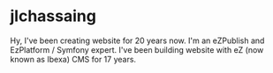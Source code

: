 # jlchassaing

Hy, I've been creating website for 20 years now. I'm an eZPublish and EzPlatform / Symfony expert. I've been building website with eZ (now known as Ibexa) CMS for 17 years.


